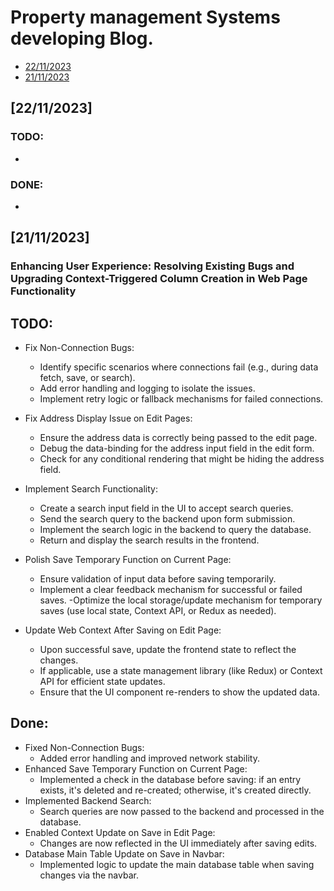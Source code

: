 # Property management Systems developing Blog. 


*  [22/11/2023](22/11/2023)
*  [21/11/2023](21/11/2023)

## [22/11/2023]
### TODO:
- 
### DONE: 
- 
## [21/11/2023]

### Enhancing User Experience: Resolving Existing Bugs and Upgrading Context-Triggered Column Creation in Web Page Functionality

## TODO:
- Fix Non-Connection Bugs:
    - Identify specific scenarios where connections fail (e.g., during data fetch, save, or search).
    - Add error handling and logging to isolate the issues.
    - Implement retry logic or fallback mechanisms for failed connections.

- Fix Address Display Issue on Edit Pages:
    - Ensure the address data is correctly being passed to the edit page.
    - Debug the data-binding for the address input field in the edit form.
    - Check for any conditional rendering that might be hiding the address field.
- Implement Search Functionality:
    - Create a search input field in the UI to accept search queries.
    - Send the search query to the backend upon form submission.
    - Implement the search logic in the backend to query the database.
    - Return and display the search results in the frontend.
- Polish Save Temporary Function on Current Page:
    - Ensure validation of input data before saving temporarily.
    - Implement a clear feedback mechanism for successful or failed saves.
    -Optimize the local storage/update mechanism for temporary saves (use local state, Context API, or Redux as needed).
- Update Web Context After Saving on Edit Page:
    - Upon successful save, update the frontend state to reflect the changes.
    - If applicable, use a state management library (like Redux) or Context API for efficient state updates.
    - Ensure that the UI component re-renders to show the updated data.
## Done:
- Fixed Non-Connection Bugs:
    - Added error handling and improved network stability.
- Enhanced Save Temporary Function on Current Page:
    - Implemented a check in the database before saving: if an entry exists, it's deleted and re-created; otherwise, it's created directly.
- Implemented Backend Search:
    - Search queries are now passed to the backend and processed in the database.
- Enabled Context Update on Save in Edit Page:
    - Changes are now reflected in the UI immediately after saving edits.
- Database Main Table Update on Save in Navbar:
    - Implemented logic to update the main database table when saving changes via the navbar.
